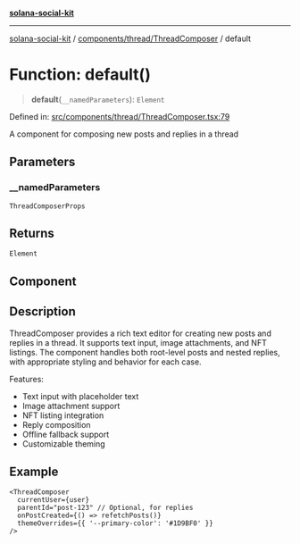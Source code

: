 [**solana-social-kit**](../../../../README.md)

***

[solana-social-kit](../../../../README.md) / [components/thread/ThreadComposer](../README.md) / default

# Function: default()

> **default**(`__namedParameters`): `Element`

Defined in: [src/components/thread/ThreadComposer.tsx:79](https://github.com/SendArcade/solana-social-starter/blob/03568260ca96ed63f77049843c721de1cb011893/src/components/thread/ThreadComposer.tsx#L79)

A component for composing new posts and replies in a thread

## Parameters

### \_\_namedParameters

`ThreadComposerProps`

## Returns

`Element`

## Component

## Description

ThreadComposer provides a rich text editor for creating new posts and replies in a thread.
It supports text input, image attachments, and NFT listings. The component handles both
root-level posts and nested replies, with appropriate styling and behavior for each case.

Features:
- Text input with placeholder text
- Image attachment support
- NFT listing integration
- Reply composition
- Offline fallback support
- Customizable theming

## Example

```tsx
<ThreadComposer
  currentUser={user}
  parentId="post-123" // Optional, for replies
  onPostCreated={() => refetchPosts()}
  themeOverrides={{ '--primary-color': '#1D9BF0' }}
/>
```
